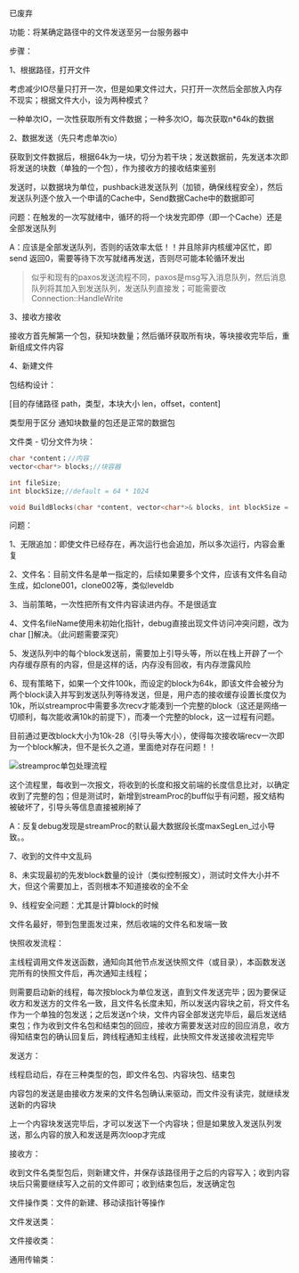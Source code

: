 已废弃

功能：将某确定路径中的文件发送至另一台服务器中



步骤：

1、根据路径，打开文件

考虑减少IO尽量只打开一次，但是如果文件过大，只打开一次然后全部放入内存不现实；根据文件大小，设为两种模式？

一种单次IO，一次性获取所有文件数据；一种多次IO，每次获取n*64k的数据

2、数据发送（先只考虑单次io）

获取到文件数据后，根据64k为一块，切分为若干块；发送数据前，先发送本次即将发送的块数（单独的一个包），作为接收方的接收结束鉴别

发送时，以数据块为单位，pushback进发送队列（加锁，确保线程安全），然后发送队列逐个放入一个申请的Cache中，Send数据Cache中的数据即可

问题：在触发的一次写就绪中，循环的将一个块发完即停（即一个Cache）还是全部发送队列

A：应该是全部发送队列，否则的话效率太低！！并且除非内核缓冲区忙，即send 返回0，需要等待下次写就绪再发送，否则尽可能本轮循环发出

> 似乎和现有的paxos发送流程不同，paxos是msg写入消息队列，然后消息队列将其加入到发送队列，发送队列直接发；可能需要改Connection::HandleWrite

3、接收方接收

接收方首先解第一个包，获知块数量；然后循环获取所有块，等块接收完毕后，重新组成文件内容

4、新建文件



包结构设计：

[目的存储路径 path，类型，本块大小 len，offset，content]

类型用于区分 通知块数量的包还是正常的数据包



文件类 - 切分文件为块：

```C++
char *content；//内容
vector<char*> blocks;//块容器

int fileSize;
int blockSize;//default = 64 * 1024

void BuildBlocks(char *content, vector<char*>& blocks, int blockSize = 64 *1024);
```







问题：

1、无限追加：即使文件已经存在，再次运行也会追加，所以多次运行，内容会重复

2、文件名：目前文件名是单一指定的，后续如果要多个文件，应该有文件名自动生成，如clone001，clone002等，类似leveldb

3、当前策略，一次性把所有文件内容读进内存。不是很适宜

4、文件名fileName使用未初始化指针，debug直接出现文件访问冲突问题，改为char []解决。（此问题需要深究）

5、发送队列中的每个block发送前，需要加上引导头等，所以在栈上开辟了一个内存缓存原有的内容，但是这样的话，内存没有回收，有内存泄露风险

6、现有策略下，如果一个文件100k，而设定的block为64k，即该文件会被分为两个block读入并写到发送队列等待发送，但是，用户态的接收缓存设置长度仅为10k，所以streamproc中需要多次recv才能凑到一个完整的block（这还是网络一切顺利，每次能收满10k的前提下），而凑一个完整的block，这一过程有问题。

目前通过更改block大小为10k-28（引导头等大小），使得每次接收端recv一次即为一个block解决，但不是长久之道，里面绝对存在问题！！

![streamproc单包处理流程](F:\Markdown\研一上\图片\streamproc单包处理流程.png)

这个流程里，每收到一次报文，将收到的长度和报文前端的长度信息比对，以确定收到了完整的包；但是测试时，新增到streamProc的buff似乎有问题，报文结构被破坏了，引导头等信息直接被刷掉了

A：反复debug发现是streamProc的默认最大数据段长度maxSegLen_过小导致。。



7、收到的文件中文乱码

8、未实现最初的先发block数量的设计（类似控制报文），测试时文件大小并不大，但这个需要加上，否则根本不知道接收的全不全

9、线程安全问题：尤其是计算block的时候





文件名最好，带到包里面发过来，然后收端的文件名和发端一致











快照收发流程：

主线程调用文件发送函数，通知向其他节点发送快照文件（或目录），本函数发送完所有的快照文件后，再次通知主线程；

则需要启动新的线程，每次按block为单位发送，直到文件发送完毕；因为要保证收方和发送方的文件名一致，且文件名长度未知，所以发送内容块之前，将文件名作为一个单独的包发送；之后发送n个块，文件内容全部发送完毕后，最后发送结束包；作为收到文件名包和结束包的回应，接收方需要发送对应的回应消息，收方得知结束包的确认回复后，跨线程通知主线程，此快照文件发送接收流程完毕



发送方：

线程启动后，存在三种类型的包，即文件名包、内容块包、结束包

内容包的发送是由接收方发来的文件名包确认来驱动，而文件没有读完，就继续发送新的内容块

上一个内容块发送完毕后，才可以发送下一个内容块；但是如果放入发送队列发送，那么内容的放入和发送是两次loop才完成



接收方：

收到文件名类型包后，则新建文件，并保存该路径用于之后的内容写入；收到内容块后只需要继续写入之前的文件即可；收到结束包后，发送确定包



文件操作类：文件的新建、移动读指针等操作

文件发送类：

文件接收类：

通用传输类：



